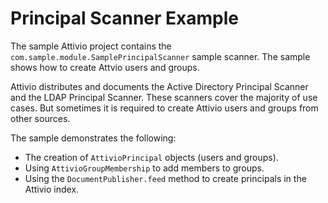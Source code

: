 # Principal Scanner Example

The sample Attivio project contains the `com.sample.module.SamplePrincipalScanner` sample scanner. The sample shows how to create Attvio users and groups.

Attivio distributes and documents the Active Directory Principal Scanner and the LDAP Principal Scanner. These scanners cover the majority of use cases. But sometimes it is required to create Attivio users and groups from other sources.

The sample demonstrates the following:

* The creation of `AttivioPrincipal` objects \(users and groups\).
* Using `AttivioGroupMembership` to add members to groups.
* Using the `DocumentPublisher.feed` method to create principals in the Attivio index.

